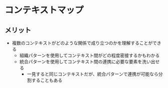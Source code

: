 # コンテキストマップ

## メリット
- 複数のコンテキストがどのような関係で成り立つのかを理解することができる
  * 組織パターンを使用してコンテキスト間がどの程度密接するかもわかる
  * 統合パターンを使用してコンテキスト間の連携に必要な要素を洗い出せる
    + 一見すると同じコンテキストだが、統合パターンで連携が可能なら分割することもある
